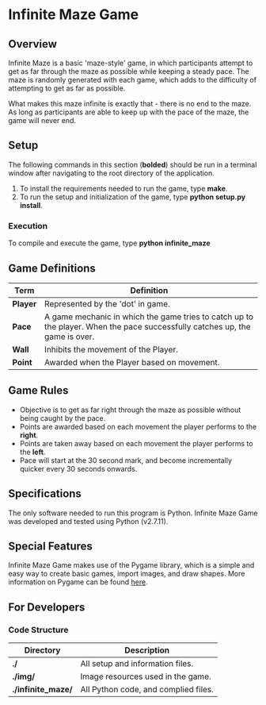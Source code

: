 # Infinite Maze Game

## Overview
Infinite Maze is a basic 'maze-style' game, in which participants attempt
to get as far through the maze as possible while keeping a steady pace. The
maze is randomly generated with each game, which adds to the difficulty of
attempting to get as far as possible. 

What makes this maze infinite is exactly that - there is no end to the maze. 
As long as participants are able to keep up with the pace of the maze, the 
game will never end.

## Setup
The following commands in this section (**bolded**) should be run in a terminal window after navigating to the root directory of the application.

1. To install the requirements needed to run the game, type **make**.
2. To run the setup and initialization of the game, type **python setup.py install**.

### Execution
To compile and execute the game, type **python infinite_maze**

## Game Definitions
|  Term      |  Definition  |
| ---------- | ------------ |
| **Player** | Represented by the 'dot' in game. |
| **Pace**   | A game mechanic in which the game tries to catch up to the player. When the pace successfully catches up, the game is over. |
| **Wall**   | Inhibits the movement of the Player. |
| **Point**  | Awarded when the Player based on movement. |

## Game Rules
- Objective is to get as far right through the maze as possible without being caught by the pace.
- Points are awarded based on each movement the player performs to the **right**.
- Points are taken away based on each movement the player performs to the **left**.
- Pace will start at the 30 second mark, and become incrementally quicker every 30 seconds onwards.

## Specifications
The only software needed to run this program is Python. Infinite Maze Game
was developed and tested using Python (v2.7.11).

## Special Features
Infinite Maze Game makes use of the Pygame library, which is a simple and easy way to
create basic games, import images, and draw shapes. More information on Pygame can be found
[here](https://www.pygame.org/docs/).

## For Developers
### Code Structure
|  Directory           |  Description  |
| -------------------- | ------------- |
| **./**               | All setup and information files. |
| **./img/**           | Image resources used in the game. |
| **./infinite_maze/** | All Python code, and complied files. | 
